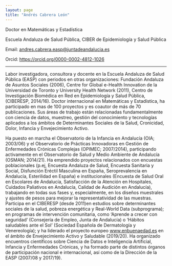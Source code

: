 ```yaml
---
layout: page
title: "Andrés Cabrera León"
---
```


Doctor en Matemáticas y Estadística

Escuela Andaluza de Salud Pública, CIBER de Epidemiología y Salud Pública

Email: andres.cabrera.easp@juntadeandalucia.es 

Orcid: <https://orcid.org/0000-0002-4812-1026>

---

Labor investigadora, consultora y docente en la Escuela Andaluza de Salud Pública (EASP) con periodos en otras organizaciones: Fundación Andaluza de Asuntos Sociales (2006), Centre for Global e-Health Innovation de la Universidad de Toronto y University Health Network (2011), Centro de Investigación Biomédica en Red en Epidemiología y Salud Pública, (CIBERESP, 2014/16). Doctor internacional en Matemáticas y Estadística, ha participado en mas de 100 proyectos y es coautor de más de 70 publicaciones. Sus áreas de trabajo están relacionadas fundamentalmente con ciencia de datos, muestreo, gestión del conocimiento y tecnologías aplicados a los ámbitos de Determinantes Sociales de la Salud, Cronicidad, Dolor, Infancia y Envejecimiento Activo.

Ha puesto en marcha el Observatorio de la Infancia en Andalucía (OIA; 2003/06) y el Observatorio de Prácticas Innovadoras en Gestión de Enfermedades Crónicas Complejas (OPIMEC; 2007/2014), participando activamente en el Observatorio de Salud y Medio Ambiente de Andalucía (OSMAN; 2014/21). Ha emprendido proyectos relacionados con encuestas poblacionales (p.ej, Encuesta Andaluza de Salud, Encuesta Sanitaria y Social, Disfunción Eréctil Masculina en España, Seroprevalencia en Andalucía, Esterilidad en España) e institucionales (Encuesta de Salud Oral en Escolares de Andalucía, Satisfacción de la Atención en Hospitales, Cuidados Paliativos en Andalucía, Calidad de Audición en Andalucía), trabajando en todas sus fases y, especialmente, en los diseños muestrales y ajustes de pesos para mejorar la representatividad de las muestras. Participa en el CIBERESP (desde 2011)en estudios sobre determinantes sociales de la salud, pobreza energética y Real-World Data (subprograma); en programas de intervención comunitaria, como ‘Aprende a crecer con seguridad’ (Consejería de Empleo, Junta de Andalucía) o ‘Hábitos saludables ante el Sol’ (Sociedad Española de Dermatología y Venereología); y ha liderado el proyecto europeo www.enbuenaedad.es en el ámbito de Envejecimiento Activo y Saludable (2019/20). Ha organizado encuentros científicos sobre Ciencia de Datos e Inteligencia Artificial, Infancia y Enfermedades Crónicas, y ha formado parte de distintos órganos de participación nacional e internacional, así como de la Dirección de la EASP (2007/08 y 2017/19).

